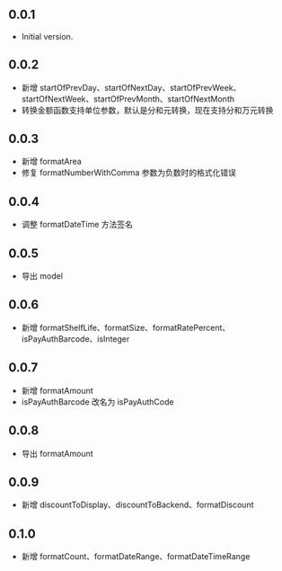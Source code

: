 ## 0.0.1

- Initial version.

## 0.0.2

- 新增 startOfPrevDay、startOfNextDay、startOfPrevWeek、startOfNextWeek、startOfPrevMonth、startOfNextMonth
- 转换金额函数支持单位参数，默认是分和元转换，现在支持分和万元转换

## 0.0.3

- 新增 formatArea
- 修复 formatNumberWithComma 参数为负数时的格式化错误

## 0.0.4

- 调整 formatDateTime 方法签名

## 0.0.5

- 导出 model

## 0.0.6

- 新增 formatShelfLife、formatSize、formatRatePercent、isPayAuthBarcode、isInteger

## 0.0.7

- 新增 formatAmount
- isPayAuthBarcode 改名为 isPayAuthCode

## 0.0.8

- 导出 formatAmount

## 0.0.9

- 新增 discountToDisplay、discountToBackend、formatDiscount

## 0.1.0

- 新增 formatCount、formatDateRange、formatDateTimeRange